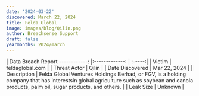 ```yaml
---
date: '2024-03-22'
discovered: March 22, 2024
title: Felda Global
image: images/blog/Qilin.png
author: Breachsense Support
draft: false
yearmonths: 2024/march
---
```



| Data Breach Report
------------:     |:-------------:    | :-----:|
| Victim      | feldaglobal.com      | 
| Threat Actor      | Qilin      | 
| Date Discovered      | Mar 22, 2024      | 
| Description      | Felda Global Ventures Holdings Berhad, or FGV, is a holding company that has interestsin global agriculture such as soybean and canola products, palm oil, sugar products, and others.      | 
| Leak Size      | Unknown      | 

